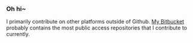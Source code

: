 ### Oh hi~ 

I primarily contribute on other platforms outside of Github.
[My Bitbucket](https://bitbucket.org/AshleyStone/) probably contains the most public access repositories that I contribute to currently.
